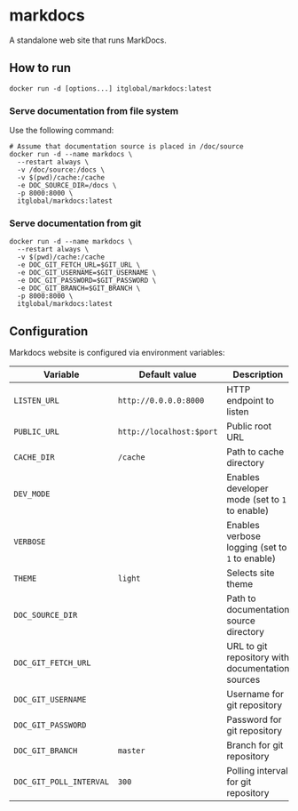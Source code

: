 # markdocs

A standalone web site that runs MarkDocs.

## How to run

```shell
docker run -d [options...] itglobal/markdocs:latest
```

### Serve documentation from file system

Use the following command:

```shell
# Assume that documentation source is placed in /doc/source
docker run -d --name markdocs \
  --restart always \
  -v /doc/source:/docs \
  -v $(pwd)/cache:/cache
  -e DOC_SOURCE_DIR=/docs \
  -p 8000:8000 \
  itglobal/markdocs:latest
```

### Serve documentation from git

```shell
docker run -d --name markdocs \
  --restart always \
  -v $(pwd)/cache:/cache
  -e DOC_GIT_FETCH_URL=$GIT_URL \
  -e DOC_GIT_USERNAME=$GIT_USERNAME \
  -e DOC_GIT_PASSWORD=$GIT_PASSWORD \
  -e DOC_GIT_BRANCH=$GIT_BRANCH \
  -p 8000:8000 \
  itglobal/markdocs:latest
```

## Configuration

Markdocs website is configured via environment variables:

| Variable                | Default value            | Description                                       |
|-------------------------|--------------------------|---------------------------------------------------|
| `LISTEN_URL`            | `http://0.0.0.0:8000`    | HTTP endpoint to listen                           |
| `PUBLIC_URL`            | `http://localhost:$port` | Public root URL                                   |
| `CACHE_DIR`             | `/cache`                 | Path to cache directory                           |
| `DEV_MODE`              |                          | Enables developer mode (set to `1` to enable)     |
| `VERBOSE`               |                          | Enables verbose logging (set to `1` to enable)    |
| `THEME`                 | `light`                  | Selects site theme                                |
| `DOC_SOURCE_DIR`        |                          | Path to documentation source directory            |
| `DOC_GIT_FETCH_URL`     |                          | URL to git repository with  documentation sources |
| `DOC_GIT_USERNAME`      |                          | Username for git repository                       |
| `DOC_GIT_PASSWORD`      |                          | Password for git repository                       |
| `DOC_GIT_BRANCH`        | `master`                 | Branch for git repository                         |
| `DOC_GIT_POLL_INTERVAL` | `300`                    | Polling interval for git repository               |
